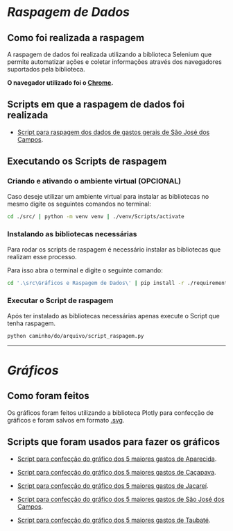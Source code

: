 # ***Raspagem de Dados***

## **Como foi realizada a raspagem**

A raspagem de dados foi realizada utilizando a biblioteca Selenium que permite automatizar ações e coletar informações através dos navegadores suportados pela biblioteca.

**O navegador utilizado foi o [Chrome](https://www.google.com/intl/pt-BR/chrome/).**

## **Scripts em que a raspagem de dados foi realizada**

- [Script para raspagem dos dados de gastos gerais de São José dos Campos](https://github.com/GRUPOAPIDSM2023/API/blob/main/src/Gr%C3%A1ficos%20e%20Raspagem%20de%20Dados/Gastos/SJC/raspagemgastos.py).

## **Executando os Scripts de raspagem**

### **Criando e ativando o ambiente virtual (OPCIONAL)**

Caso deseje utilizar um ambiente virtual para instalar as bibliotecas no mesmo digite os seguintes comandos no terminal:

```bash
cd ./src/ | python -m venv venv | ./venv/Scripts/activate
```

### **Instalando as bibliotecas necessárias**

Para rodar os scripts de raspagem é necessário instalar as bibliotecas que realizam esse processo.

Para isso abra o terminal e digite o seguinte comando:

```bash
cd '.\src\Gráficos e Raspagem de Dados\' | pip install -r ./requirements.txt
```

### **Executar o Script de raspagem**

Após ter instalado as bibliotecas necessárias apenas execute o Script que tenha raspagem.

```bash
python caminho/do/arquivo/script_raspagem.py
```

---

# ***Gráficos***

## **Como foram feitos**

Os gráficos foram feitos utilizando a biblioteca Plotly para confecção de gráficos e foram salvos em formato [.svg](https://www.adobe.com/br/creativecloud/file-types/image/vector/svg-file.html#:~:text=SVG%3A%20perguntas%20frequentes-,O%20que%20%C3%A9%20um%20arquivo%20SVG%3F,e%20linhas%20em%20uma%20grade.).

## **Scripts que foram usados para fazer os gráficos**

- [Script para confecção do gráfico dos 5 maiores gastos de Aparecida](https://github.com/GRUPOAPIDSM2023/API/blob/main/src/Gr%C3%A1ficos%20e%20Raspagem%20de%20Dados/Gastos/Aparecida/graficogastos.py).

- [Script para confecção do gráfico dos 5 maiores gastos de Caçapava](https://github.com/GRUPOAPIDSM2023/API/blob/main/src/Gr%C3%A1ficos%20e%20Raspagem%20de%20Dados/Gastos/Ca%C3%A7apava/graficogastos.py).

- [Script para confecção do gráfico dos 5 maiores gastos de Jacareí](https://github.com/GRUPOAPIDSM2023/API/blob/main/src/Gr%C3%A1ficos%20e%20Raspagem%20de%20Dados/Gastos/Jacare%C3%AD/graficogastos.py).

- [Script para confecção do gráfico dos 5 maiores gastos de São José dos Campos](https://github.com/GRUPOAPIDSM2023/API/blob/main/src/Gr%C3%A1ficos%20e%20Raspagem%20de%20Dados/Gastos/SJC/graficogastos.py).

- [Script para confecção do gráfico dos 5 maiores gastos de Taubaté](https://github.com/GRUPOAPIDSM2023/API/blob/main/src/Gr%C3%A1ficos%20e%20Raspagem%20de%20Dados/Gastos/Taubat%C3%A9/graficogastos.py).